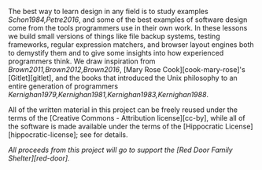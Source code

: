 The best way to learn design in any field is to study examples <cite>Schon1984,Petre2016</cite>,
and some of the best examples of software design come from
the tools programmers use in their own work.
In these lessons we build small versions of things like file backup systems,
testing frameworks,
regular expression matchers,
and browser layout engines
both to demystify them
and to give some insights into how experienced programmers think.
We draw inspiration from <cite>Brown2011,Brown2012,Brown2016</cite>,
[Mary Rose Cook][cook-mary-rose]'s [Gitlet][gitlet],
and the books that introduced the Unix philosophy to an entire generation of programmers
<cite>Kernighan1979,Kernighan1981,Kernighan1983,Kernighan1988</cite>.

All of the written material in this project can be freely reused
under the terms of the [Creative Commons - Attribution license][cc-by],
while all of the software is made available under the terms of
the [Hippocratic License][hippocratic-license];
see <span x="license"/> for details.

<div class="centered" markdown="1">

*All proceeds from this project will go to support the [Red Door Family Shelter][red-door].*

</div>
